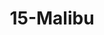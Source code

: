 ---
title: 15-Malibu
image: /uploads/gallery-15.jpg
image_alt-text: Contemporary Malibu Residence with custom staircase woodwork and joinery design
work-type: contemporary
---